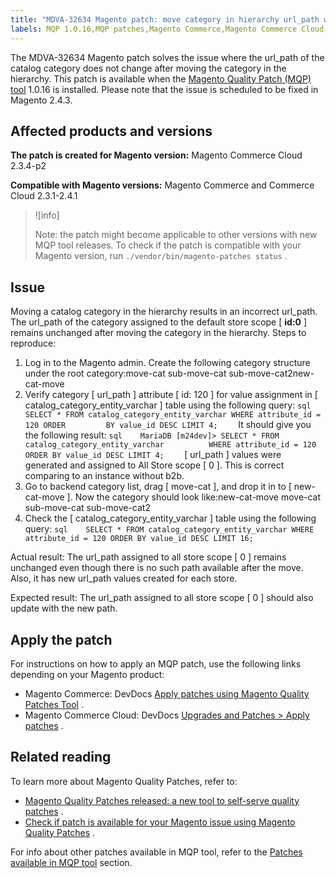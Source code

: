 ```yaml
---
title: "MDVA-32634 Magento patch: move category in hierarchy url_path wrong"
labels: MQP 1.0.16,MQP patches,Magento Commerce,Magento Commerce Cloud,URL,catalog,category,data discrepancies,support tools
---
```


The MDVA-32634 Magento patch solves the issue where the url\_path of the catalog category does not change after moving the category in the hierarchy. This patch is available when the [Magento Quality Patch (MQP) tool](https://support.magento.com/hc/en-us/articles/360047139492) 1.0.16 is installed. Please note that the issue is scheduled to be fixed in Magento 2.4.3.

## Affected products and versions

 **The patch is created for Magento version:** Magento Commerce Cloud 2.3.4-p2

 **Compatible with Magento versions:** Magento Commerce and Commerce Cloud 2.3.1-2.4.1

>![info]
>
>Note: the patch might become applicable to other versions with new MQP tool releases. To check if the patch is compatible with your Magento version, run `./vendor/bin/magento-patches status` .

## Issue

Moving a catalog category in the hierarchy results in an incorrect url\_path. The url\_path of the category assigned to the default store scope \[ **id:0** \] remains unchanged after moving the category in the hierarchy. <span class="wysiwyg-underline">Steps to reproduce:</span> 

1. Log in to the Magento admin. Create the following category structure under the root category:move-cat                sub-move-cat                sub-move-cat2new-cat-move
1. Verify category \[ url\_path \] attribute \[ id: 120 \] for value assignment in \[ catalog\_category\_entity\_varchar \] table using the following query:    ```sql    SELECT * FROM catalog_category_entity_varchar WHERE attribute_id = 120 ORDER         BY value_id DESC LIMIT 4;    ```    It should give you the following result:    ```sql    MariaDB [m24dev]> SELECT * FROM catalog_category_entity_varchar          WHERE attribute_id = 120 ORDER BY value_id DESC LIMIT 4;    ```    \[ url\_path \] values were generated and assigned to All Store scope \[ 0 \]. This is correct comparing to an instance without b2b.
1. Go to backend category list, drag \[ move-cat \], and drop it in to \[ new-cat-move \]. Now the category should look like:new-cat-move         move-cat                sub-move-cat                sub-move-cat2
1. Check the \[ catalog\_category\_entity\_varchar \] table using the following query:    ```sql    SELECT * FROM catalog_category_entity_varchar WHERE attribute_id = 120 ORDER BY value_id DESC LIMIT 16;    ```    

 <span class="wysiwyg-underline">Actual result:</span> The url\_path assigned to all store scope \[ 0 \] remains unchanged even though there is no such path available after the move. Also, it has new url\_path values created for each store.

 <span class="wysiwyg-underline">Expected result:</span> The url\_path assigned to all store scope \[ 0 \] should also update with the new path.

## Apply the patch

For instructions on how to apply an MQP patch, use the following links depending on your Magento product:

* Magento Commerce: DevDocs [Apply patches using Magento Quality Patches Tool](https://devdocs.magento.com/guides/v2.4/comp-mgr/patching/mqp.html) .
* Magento Commerce Cloud: DevDocs [Upgrades and Patches > Apply patches](https://devdocs.magento.com/cloud/project/project-patch.html) .

## Related reading

To learn more about Magento Quality Patches, refer to:

* [Magento Quality Patches released: a new tool to self-serve quality patches](https://support.magento.com/hc/en-us/articles/360047139492) .
* [Check if patch is available for your Magento issue using Magento Quality Patches](https://support.magento.com/hc/en-us/articles/360047125252) .

For info about other patches available in MQP tool, refer to the [Patches available in MQP tool](https://support.magento.com/hc/en-us/sections/360010506631-Patches-available-in-MQP-tool-) section.